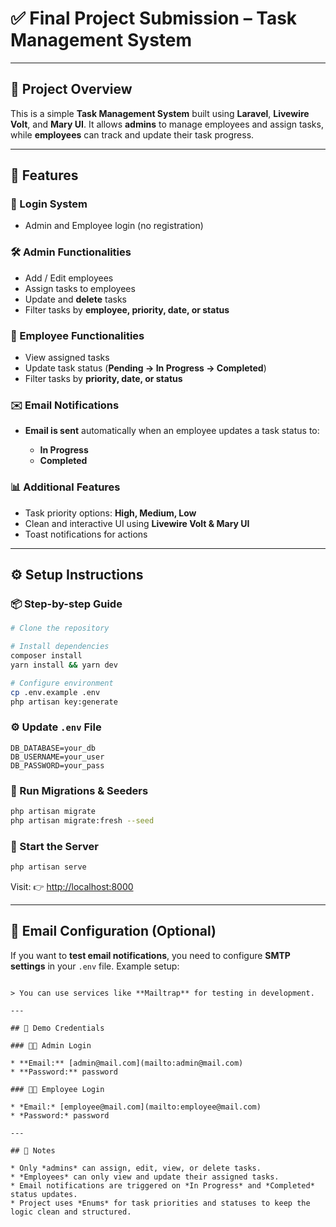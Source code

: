 # ✅ Final Project Submission – Task Management System

---

## 📌 Project Overview

This is a simple **Task Management System** built using **Laravel**, **Livewire Volt**, and **Mary UI**. It allows **admins** to manage employees and assign tasks, while **employees** can track and update their task progress.

---

## 🚀 Features

### 🔐 Login System

* Admin and Employee login (no registration)

### 🛠️ Admin Functionalities

* Add / Edit employees
* Assign tasks to employees
* Update and **delete** tasks
* Filter tasks by **employee, priority, date, or status**

### 👤 Employee Functionalities

* View assigned tasks
* Update task status (**Pending → In Progress → Completed**)
* Filter tasks by **priority, date, or status**

### ✉️ Email Notifications

* **Email is sent** automatically when an employee updates a task status to:

  * **In Progress**
  * **Completed**

### 📊 Additional Features

* Task priority options: **High, Medium, Low**
* Clean and interactive UI using **Livewire Volt & Mary UI**
* Toast notifications for actions

---

## ⚙️ Setup Instructions

### 📦 Step-by-step Guide

```bash
# Clone the repository

# Install dependencies
composer install
yarn install && yarn dev

# Configure environment
cp .env.example .env
php artisan key:generate
```

### ⚙️ Update `.env` File

```env
DB_DATABASE=your_db
DB_USERNAME=your_user
DB_PASSWORD=your_pass
```

### 🧬 Run Migrations & Seeders

```bash
php artisan migrate
php artisan migrate:fresh --seed

```

### 🚀 Start the Server

```bash
php artisan serve
```

Visit: 👉 [http://localhost:8000](http://localhost:8000)

---

## 📧 Email Configuration (Optional)

If you want to **test email notifications**, you need to configure **SMTP settings** in your `.env` file. Example setup:

```env

> You can use services like **Mailtrap** for testing in development.

---

## 🔐 Demo Credentials

### 🧑‍💼 Admin Login

* **Email:** [admin@mail.com](mailto:admin@mail.com)
* **Password:** password

### 👨‍🔧 Employee Login

* *Email:* [employee@mail.com](mailto:employee@mail.com)
* *Password:* password

---

## 📌 Notes

* Only *admins* can assign, edit, view, or delete tasks.
* *Employees* can only view and update their assigned tasks.
* Email notifications are triggered on *In Progress* and *Completed* status updates.
* Project uses *Enums* for task priorities and statuses to keep the logic clean and structured.
